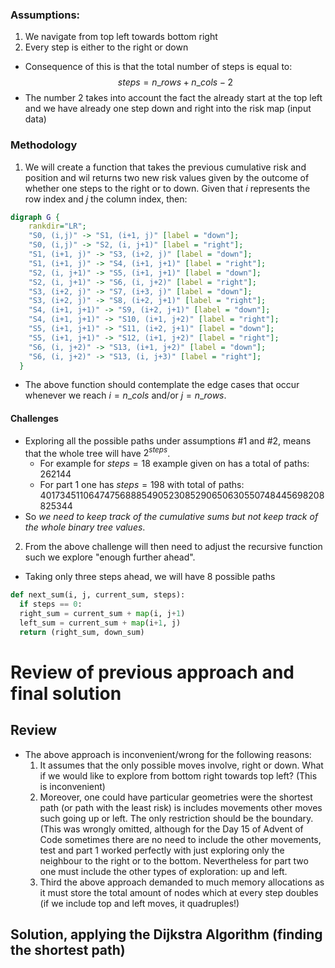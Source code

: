 ### Assumptions:
1. We navigate from top left towards bottom right
2. Every step is either to the right or down
- Consequence of this is that the total number of steps is equal to:
$$steps = n\_rows + n\_cols - 2$$
- The number 2 takes into account the fact the already start at the top left and we have already one step down and right into the risk map (input data)

### Methodology
1. We will create a function that takes the previous cumulative risk and position and wil returns two new risk values given by the outcome of whether one steps to the right or to down. Given that $i$ represents the row index and $j$ the column index, then:
```dot
digraph G {
    rankdir="LR";
    "S0, (i,j)" -> "S1, (i+1, j)" [label = "down"];
    "S0, (i,j)" -> "S2, (i, j+1)" [label = "right"];
    "S1, (i+1, j)" -> "S3, (i+2, j)" [label = "down"];
    "S1, (i+1, j)" -> "S4, (i+1, j+1)" [label = "right"];
    "S2, (i, j+1)" -> "S5, (i+1, j+1)" [label = "down"];
    "S2, (i, j+1)" -> "S6, (i, j+2)" [label = "right"];
    "S3, (i+2, j)" -> "S7, (i+3, j)" [label = "down"];
    "S3, (i+2, j)" -> "S8, (i+2, j+1)" [label = "right"];
    "S4, (i+1, j+1)" -> "S9, (i+2, j+1)" [label = "down"];
    "S4, (i+1, j+1)" -> "S10, (i+1, j+2)" [label = "right"];
    "S5, (i+1, j+1)" -> "S11, (i+2, j+1)" [label = "down"];
    "S5, (i+1, j+1)" -> "S12, (i+1, j+2)" [label = "right"];
    "S6, (i, j+2)" -> "S13, (i+1, j+2)" [label = "down"];
    "S6, (i, j+2)" -> "S13, (i, j+3)" [label = "right"];
  }
```
- The above function should contemplate the edge cases that occur whenever we reach $i=n\_cols$ and/or $j=n\_rows$.
#### Challenges
- Exploring all the possible paths under assumptions \#1 and \#2, means that the whole tree will have $2^{steps}$.
  - For example for $steps=18$ example given on has a total of paths: $262144$
  - For part 1 one has $steps=198$ with total of paths: $401734511064747568885490523085290650630550748445698208825344$
- So _we need to keep track of the cumulative sums but not keep track of the whole binary tree values_.

2. From the above challenge will then need to adjust the recursive function such we explore "enough further ahead".
- Taking only three steps ahead, we will have 8 possible paths
```python
def next_sum(i, j, current_sum, steps):
  if steps == 0:
  right_sum = current_sum + map(i, j+1)
  left_sum = current_sum + map(i+1, j)
  return (right_sum, down_sum)
```

# Review of previous approach and final solution
## Review
- The above approach is inconvenient/wrong for the following reasons:
  1. It assumes that the only possible moves involve, right or down. What if we would like to explore from bottom right towards top left? (This is inconvenient)
  2. Moreover, one could have particular geometries were the shortest path (or path with the least risk) is includes movements other moves such going up or left. The only restriction should be the boundary. (This was wrongly omitted, although for the Day 15 of Advent of Code sometimes there are no need to include the other movements, test and part 1 worked perfectly with just exploring only the neighbour to the right or to the bottom. Nevertheless for part two one must include the other types of exploration: up and left.
  3. Third the above approach demanded to much memory allocations as it must store the total amount of nodes which at every step doubles (if we include top and left moves, it quadruples!)

## Solution, applying the Dijkstra Algorithm (finding the shortest path)
